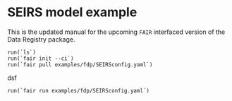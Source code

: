 # SEIRS model example
This is the updated manual for the upcoming `FAIR` interfaced version of the Data Registry package.

```@example
run(`ls`)
run(`fair init --ci`)
run(`fair pull examples/fdp/SEIRSconfig.yaml`)
```

dsf

```@example
run(`fair run examples/fdp/SEIRSconfig.yaml`)
```